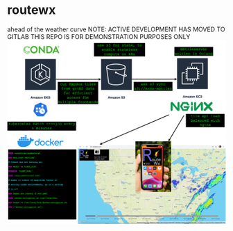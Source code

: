# routewx
ahead of the weather curve
NOTE: ACTIVE DEVELOPMENT HAS MOVED TO GITLAB
THIS REPO IS FOR DEMONSTRATION PURPOSES ONLY
![RouteWx Extract Transform Load Architecture for Radar Animations](https://github.com/taylbm/routewx/raw/master/ETL_diagram_RouteWx.drawio.png)

